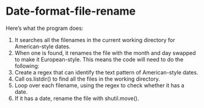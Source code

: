 # Date-format-file-rename

Here’s what the program does:
1. It searches all the filenames in the current working directory for
American-style dates.
2. When one is found, it renames the file with the month and day
swapped to make it European-style.
This means the code will need to do the following:
1. Create a regex that can identify the text pattern of American-style dates.
2. Call os.listdir() to find all the files in the working directory.
3. Loop over each filename, using the regex to check whether it has a date.
4. If it has a date, rename the file with shutil.move().
